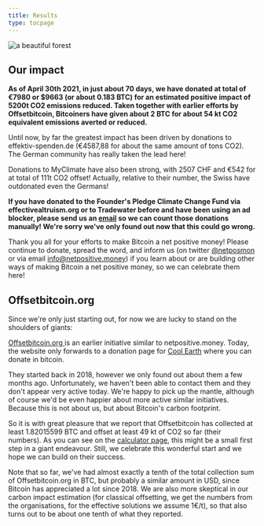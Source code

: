 ```yaml
---
title: Results
type: tocpage
---
```


![a beautiful forest](images/forest-931706_640.jpg)

## Our impact

**As of April 30th 2021, in just about 70 days, we have donated at total of
€7980 or $9663 (or about 0.183 BTC) for an estimated positive impact of
5200t CO2 emissions reduced. Taken together with earlier efforts by
Offsetbitcoin, Bitcoiners have given about 2 BTC for about 54 kt CO2 equivalent
emissions averted or reduced.**

Until now, by far the greatest impact has been driven by donations to
effektiv-spenden.de (€4587,88 for about the same amount of tons CO2). The German
community has really taken the lead here! 

Donations to MyClimate have also been strong, with 2507 CHF and €542  for at
total of 111t CO2 offset! Actually, relative to their number, the Swiss have
outdonated even the Germans!

**If you have donated to the Founder's Pledge Climate Change Fund via
effectivealtruism.org or to Tradewater before and have been using an ad blocker,
please send us an [email](info@netpositive.money) so we can count those donations manually! We're sorry
we've only found out now that this could go wrong.**

Thank you all for your efforts to make Bitcoin a net positive money! Please
continue to donate, spread the word, and inform us (on twitter
[@netposmon](https://twitter.com/netposmon) or via email
<info@netpositive.money>) if you learn about or are building other ways of
making Bitcoin a net positive money, so we can celebrate them here!


## Offsetbitcoin.org

Since we're only just starting out, for now
we are lucky to stand on the shoulders of giants:

[Offsetbitcoin.org ](http://offsetbitcoin.org/) is an earlier initiative similar
to netpositive.money. Today, the website only forwards to a donation page for
[Cool Earth](https://www.coolearth.org/) where you can donate in bitcoin.

They started back in 2018, however we only found out about them a few months
ago. Unfortunately, we haven't been able to contact them and they don't appear
very active today. We're happy to pick up the mantle, although of course we'd be
even happier about more active similar initiatives. Because this is not about
us, but about Bitcoin's carbon footprint. 

So it is with great pleasure that we report that Offsetbitcoin has collected at
least 1.82015599 BTC and offset at least 49 kt of CO2 so far (their numbers). As
you can see on the [calculator page](calculator), this might be a small first
step in a giant endeavour. Still, we celebrate this wonderful start and we hope
we can build on their success.

Note that so far, we've had almost exactly a tenth of the total collection sum
of Offsetbitcoin.org in BTC, but probably a similar amount in USD, since Bitcoin
has appreciated a lot since 2018. We are also more skeptical in our carbon
impact estimation (for classical offsetting, we get the numbers from the
organisations, for the effective solutions we assume 1€/t), so that also turns
out to be about one tenth of what they reported.


